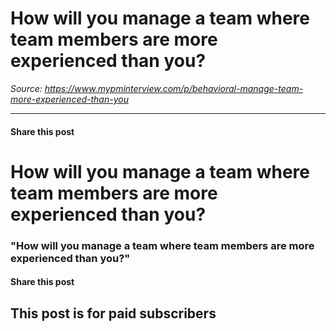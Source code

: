 # How will you manage a team where team members are more experienced than you?

*Source: https://www.mypminterview.com/p/behavioral-manage-team-more-experienced-than-you*

---

#### Share this post

# How will you manage a team where team members are more experienced than you?

### "How will you manage a team where team members are more experienced than you?"

#### Share this post

## This post is for paid subscribers

